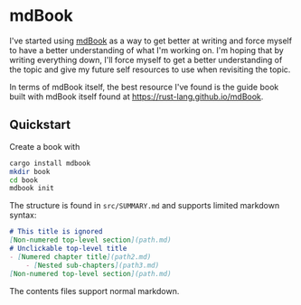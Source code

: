# mdBook

I've started using [mdBook](https://github.com/rust-lang/mdBook) as a way to get better at writing and force myself to have a better understanding of what I'm working on. I'm hoping that by writing everything down, I'll force myself to get a better understanding of the topic and give my future self resources to use when revisiting the topic.

In terms of mdBook itself, the best resource I've found is the guide book built with mdBook itself found at https://rust-lang.github.io/mdBook.

## Quickstart

Create a book with

```sh
cargo install mdbook
mkdir book
cd book
mdbook init
```

The structure is found in `src/SUMMARY.md` and supports limited markdown syntax:

```markdown
# This title is ignored
[Non-numered top-level section](path.md)
# Unclickable top-level title
- [Numered chapter title](path2.md)
    - [Nested sub-chapters](path3.md)
[Non-numered top-level section](path.md)
```

The contents files support normal markdown.
